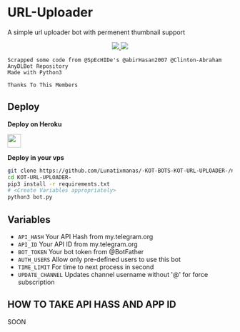 # URL-Uploader

A simple url uploader bot with permenent thumbnail support

</p>
<p align="center">
  <a href="https://github.com/Lunatixmanas/-KOT-BOTS-KOT-URL-UPLOADER-/stargazers">
    <img src="https://img.shields.io/github/stars/MRK-YT/MT-URL-Uploader?style=social">

  </a>
  
  <a href="https://github.com/Lunatixmanas/-KOT-BOTS-KOT-URL-UPLOADER-/fork">
    <img src="https://img.shields.io/github/forks/Lunatixmanas/-KOT-BOTS-KOT-URL-UPLOADER-?style=Fork&style=social">

  </a>  
</p>

```
Scrapped some code from @SpEcHIDe's @abirHasan2007 @Clinton-Abraham AnyDLBot Repository
Made with Python3

Thanks To This Members 
```

## Deploy 

<b>Deploy on Heroku</b>
<p align="left">
  <a href="https://heroku.com/deploy?template=https://github.com/Lunatixmanas/-KOT-BOTS-KOT-URL-UPLOADER-">
     <img height="30px" src="https://img.shields.io/badge/Deploy%20To%20Heroku-blueviolet?style=for-the-badge&logo=heroku">
  </a>
</p>

<b>Deploy in your vps</b>
```sh
git clone https://github.com/Lunatixmanas/-KOT-BOTS-KOT-URL-UPLOADER-/new/main
cd KOT-URL-UPLOADER-
pip3 install -r requirements.txt
# <Create Variables appropriately>
python3 bot.py
```

## Variables

* `API_HASH` Your API Hash from my.telegram.org 
* `API_ID` Your API ID from my.telegram.org 
* `BOT_TOKEN` Your bot token from @BotFather
* `AUTH_USERS` Allow only pre-defined users to use this bot
* `TIME_LIMIT` For time to next process in second 
* `UPDATE_CHANNEL` Updates channel username without '@' for force subscription


## HOW TO TAKE API HASS AND APP ID 

SOON 

